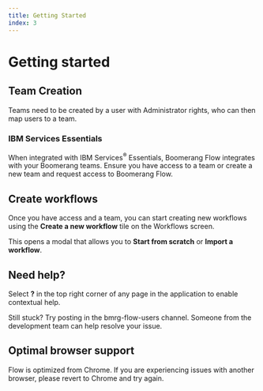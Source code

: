 ```yaml
---
title: Getting Started
index: 3
---
```


# Getting started

## Team Creation

Teams need to be created by a user with Administrator rights, who can then map users to a team.

### IBM Services Essentials

When integrated with IBM Services<sup>®</sup> Essentials, Boomerang Flow integrates with your Boomerang teams. Ensure you have access to a team or create a new team and request access to Boomerang Flow.

## Create workflows

Once you have access and a team, you can start creating new workflows using the **Create a new workflow** tile on the Workflows screen.

This opens a modal that allows you to **Start from scratch** or **Import a workflow**.

## Need help?

Select **?** in the top right corner of any page in the application to enable contextual help.

Still stuck? Try posting in the bmrg-flow-users channel. Someone from the development team can help resolve your issue.

## Optimal browser support

Flow is optimized from Chrome. If you are experiencing issues with another browser, please revert to Chrome and try again.
